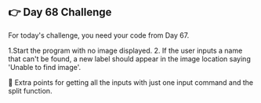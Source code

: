 ## 👉 Day 68 Challenge
For today's challenge, you need your code from Day 67.

1.Start the program with no image displayed. 2. If the user inputs a name that can't be found, a new label should appear in the image location saying 'Unable to find image'.

🥳 Extra points for getting all the inputs with just one input command and the split function.